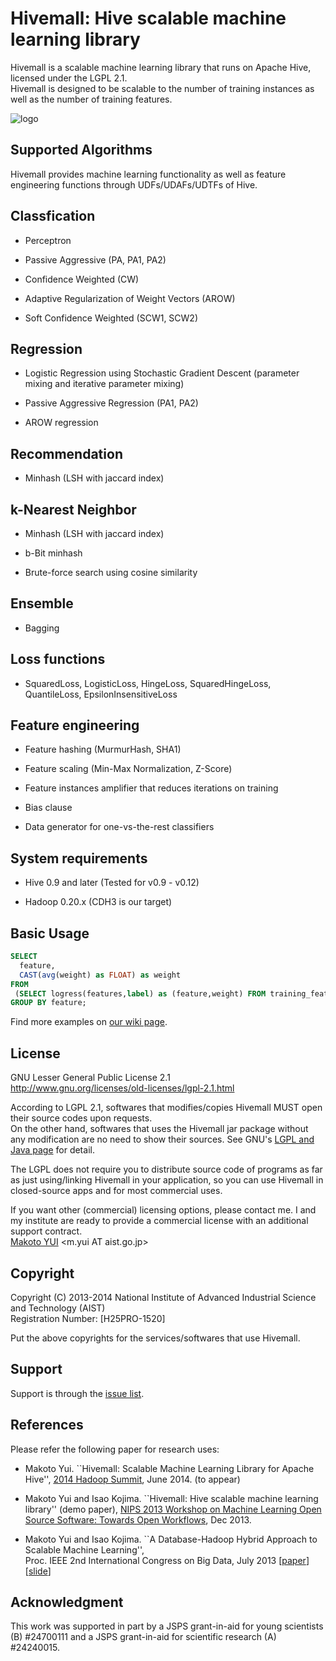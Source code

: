 Hivemall: Hive scalable machine learning library
=================================================

Hivemall is a scalable machine learning library that runs on Apache Hive, licensed under the LGPL 2.1.  
Hivemall is designed to be scalable to the number of training instances as well as the number of training features.

![logo](https://raw.github.com/myui/hivemall/master/resources/hivemall-logo_s.png "Hivemall's cute(!?) logo")

Supported Algorithms
--------------------

Hivemall provides machine learning functionality as well as feature engineering functions 
through UDFs/UDAFs/UDTFs of Hive.

## Classfication

* Perceptron

* Passive Aggressive (PA, PA1, PA2)

* Confidence Weighted (CW)

* Adaptive Regularization of Weight Vectors (AROW)

* Soft Confidence Weighted (SCW1, SCW2)

## Regression

* Logistic Regression using Stochastic Gradient Descent
  (parameter mixing and iterative parameter mixing)
  
* Passive Aggressive Regression (PA1, PA2)

* AROW regression

## Recommendation

* Minhash (LSH with jaccard index)

## k-Nearest Neighbor

* Minhash (LSH with jaccard index)

* b-Bit minhash

* Brute-force search using cosine similarity

## Ensemble

* Bagging

## Loss functions

* SquaredLoss, LogisticLoss, HingeLoss, SquaredHingeLoss, QuantileLoss, EpsilonInsensitiveLoss

## Feature engineering
  
* Feature hashing (MurmurHash, SHA1)

* Feature scaling (Min-Max Normalization, Z-Score)

* Feature instances amplifier that reduces iterations on training

* Bias clause

* Data generator for one-vs-the-rest classifiers

System requirements
--------------------

* Hive 0.9 and later (Tested for v0.9 - v0.12)

* Hadoop 0.20.x (CDH3 is our target)

Basic Usage
------------

```sql
SELECT 
  feature, 
  CAST(avg(weight) as FLOAT) as weight
FROM
 (SELECT logress(features,label) as (feature,weight) FROM training_features) t
GROUP BY feature;
```

Find more examples on [our wiki page](https://github.com/myui/hivemall/wiki/_pages).

License
---------

GNU Lesser General Public License 2.1  
http://www.gnu.org/licenses/old-licenses/lgpl-2.1.html

According to LGPL 2.1, softwares that modifies/copies Hivemall MUST open their source codes upon requests.  
On the other hand, softwares that uses the Hivemall jar package without any modification are no need to show their sources.
See GNU's [LGPL and Java page](http://www.gnu.org/licenses/lgpl-java.en.html) for detail.

The LGPL does not require you to distribute source code of programs as far as just using/linking Hivemall in your application, so you can use Hivemall in closed-source apps and for most commercial uses.

If you want other (commercial) licensing options, please contact me. 
I and my institute are ready to provide a commercial license with an additional support contract.  
[Makoto YUI](http://staff.aist.go.jp/m.yui/index_e.html) \<m.yui AT aist.go.jp\>

Copyright
---------

Copyright (C) 2013-2014 National Institute of Advanced Industrial Science and Technology (AIST)  
Registration Number: [H25PRO-1520]

Put the above copyrights for the services/softwares that use Hivemall.

Support
-------

Support is through the [issue list](https://github.com/myui/hivemall/issues).

References
----------

Please refer the following paper for research uses:

* Makoto Yui. ``Hivemall: Scalable Machine Learning Library for Apache Hive'', 
  [2014 Hadoop Summit](http://hadoopsummit.org/san-jose/), June 2014. (to appear)

* Makoto Yui and Isao Kojima. ``Hivemall: Hive scalable machine learning library'' (demo paper), 
  [NIPS 2013 Workshop on Machine Learning Open Source Software: Towards Open Workflows](https://mloss.org/workshop/nips13/), Dec 2013.

* Makoto Yui and Isao Kojima. ``A Database-Hadoop Hybrid Approach to Scalable Machine Learning'',  
  Proc. IEEE 2nd International Congress on Big Data, July 2013 \[[paper](http://staff.aist.go.jp/m.yui/publications/bigdata2013myui.pdf)\] \[[slide](http://www.slideshare.net/myui/bigdata2013myui)\]

Acknowledgment
--------------

This work was supported in part by a JSPS grant-in-aid for young scientists (B) #24700111 and a JSPS grant-in-aid for scientific research (A) #24240015.
